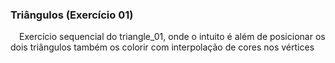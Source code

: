 ### Triângulos (Exercício 01)

&emsp;Exercício sequencial do triangle_01, onde o intuito é além de posicionar os dois triângulos também os colorir com interpolação de cores nos vértices